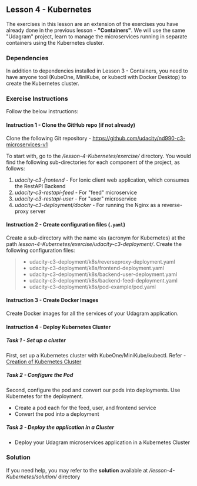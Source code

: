 ## Lesson 4 - Kubernetes
The exercises in this lesson are an extension of the exercises you have already done in the previous lesson - **"Containers"**.  We will use the same "Udagram" project, learn to manage the microservices running in separate containers using the Kubernetes cluster. 
### Dependencies
In addition to dependencies installed in Lesson 3 - Containers, you need to have anyone tool (KubeOne, MiniKube, or kubectl with Docker Desktop) to create the Kubernetes cluster.

### Exercise Instructions
Follow the below instructions:
#### Instruction 1 - Clone the GitHub repo (if not already)
Clone the following Git repository - https://github.com/udacity/nd990-c3-microservices-v1

To start with, go to the */lesson-4-Kubernetes/exercise/* directory. You would find the following sub-directories for each component of the project, as follows:
1. *udacity-c3-frontend* - For Ionic client web application, which consumes the RestAPI Backend
2. *udacity-c3-restapi-feed* - For "feed" microservice
3. *udacity-c3-restapi-user* - For "user" microservice
4. *udacity-c3-deployment/docker* - For running the Nginx as a reverse-proxy server


#### Instruction 2 - Create configuration files (`.yaml`) 
Create a sub-directory with the name `k8s` (acronym for Kubernetes) at the path *lesson-4-Kubernetes/exercise/udacity-c3-deployment/*. Create the following configuration files:
>* udacity-c3-deployment/k8s/reverseproxy-deployment.yaml
>* udacity-c3-deployment/k8s/frontend-deployment.yaml
>* udacity-c3-deployment/k8s/backend-user-deployment.yaml
>* udacity-c3-deployment/k8s/backend-feed-deployment.yaml
>* udacity-c3-deployment/k8s/pod-example/pod.yaml


#### Instruction 3 - Create Docker Images
Create Docker images for all the services of your Udagram application.

#### Instruction 4 - Deploy Kubernetes Cluster
##### Task 1 - Set up a cluster
First, set up a Kubernetes cluster with KubeOne/MiniKube/kubectl. Refer - 
[Creation of Kubernetes Cluster](https://classroom.udacity.com/nanodegrees/nd9990/parts/96fffeca-63e0-4bfc-92a6-a869b5b64b9e/modules/8c55d5a1-ae41-4313-ab37-86b1f35b9ada/lessons/e03717be-332d-4a2e-8576-69f7aae7726e/concepts/fac375ff-8a1c-461f-8e7c-6c9a844358ac)

##### Task 2 - Configure the Pod
Second, configure the pod and convert our pods into deployments. Use Kubernetes for the deployment. 
* Create a pod each for the feed, user, and frontend service
* Convert the pod into a deployment

##### Task 3 - Deploy the application in a Cluster
* Deploy your Udagram microservices application in a Kubernetes Cluster 


### Solution 
If you need help, you may refer to the **solution** available at */lesson-4-Kubernetes/solution/* directory